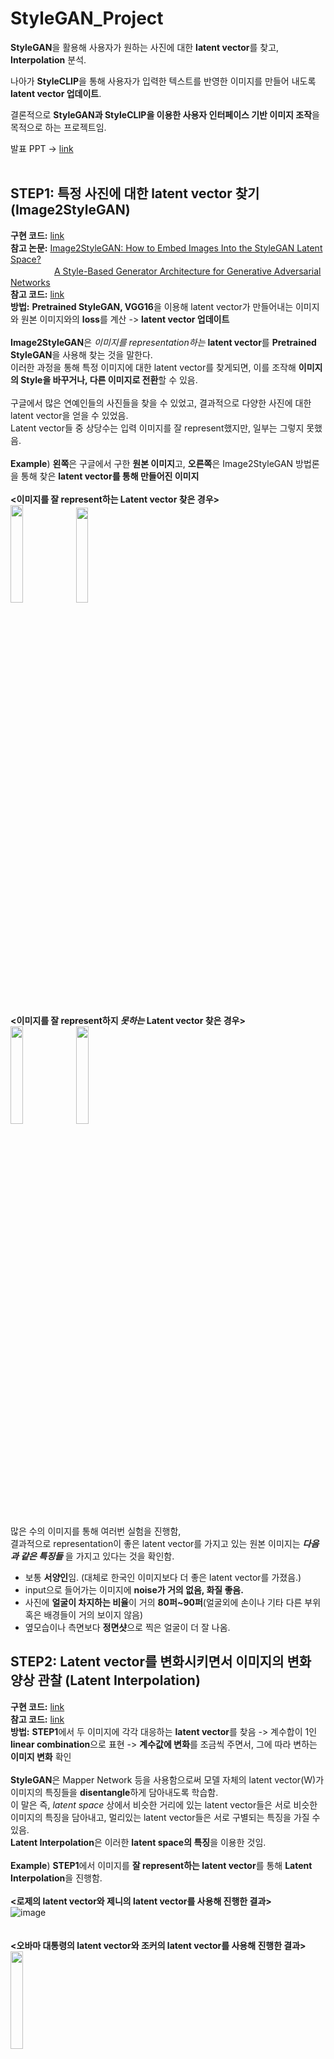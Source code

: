 # StyleGAN_Project
**StyleGAN**을 활용해 사용자가 원하는 사진에 대한 **latent vector**를 찾고, **Interpolation** 분석. 

나아가 **StyleCLIP**을 통해 사용자가 입력한 텍스트를 반영한 이미지를 만들어 내도록 **latent vector 업데이트**.

결론적으로 **StyleGAN과 StyleCLIP을 이용한 사용자 인터페이스 기반 이미지 조작**을 목적으로 하는 프로젝트임.

발표 PPT -> [link](https://github.com/ChoiDae1/StyleGAN_Project/blob/master/StyleGAN%EA%B3%BC%20StyleCLIP%EC%9D%84%20%EC%9D%B4%EC%9A%A9%ED%95%9C%20%EC%82%AC%EC%9A%A9%EC%9E%90%20%EC%9D%B8%ED%84%B0%ED%8E%98%EC%9D%B4%EC%8A%A4%20%EA%B8%B0%EB%B0%98%20%EC%9D%B4%EB%AF%B8%EC%A7%80%20%EC%A1%B0%EC%9E%91%20%ED%94%84%EB%A1%9C%EC%A0%9D%ED%8A%B8%20-%20CV%EB%B6%84%EB%B0%98.pdf)
</br></br>
## STEP1: 특정 사진에 대한 latent vector 찾기 (Image2StyleGAN)
**구현 코드:** [link](https://github.com/ChoiDae1/StyleGAN_Project/blob/master/Image2StyleGAN.ipynb)</br>
**참고 논문:** [Image2StyleGAN: How to Embed Images Into the StyleGAN Latent Space?](https://arxiv.org/abs/1904.03189)</br>
 　　　　　[A Style-Based Generator Architecture for Generative Adversarial Networks](https://arxiv.org/abs/1812.04948)</br>
**참고 코드:** [link](https://github.com/ndb796/PyTorch-StyleGAN-Face-Editting)</br>
**방법:** **Pretrained StyleGAN, VGG16**을 이용해 latent vector가 만들어내는 이미지와 원본 이미지와의 **loss**를 계산 -> **latent vector 업데이트**</br></br>
**Image2StyleGAN**은 _이미지를 representation하는_ **latent vector**를 **Pretrained StyleGAN**을 사용해 찾는 것을 말한다.</br>
이러한 과정을 통해 특정 이미지에 대한 latent vector를 찾게되면, 이를 조작해 **이미지의 Style을 바꾸거나, 다른 이미지로 전환**할 수 있음.</br></br>
구글에서 많은 연예인들의 사진들을 찾을 수 있었고, 결과적으로 다양한 사진에 대한 latent vector을 얻을 수 있었음.</br>
Latent vector들 중 상당수는 입력 이미지를 잘 represent했지만, 일부는 그렇지 못했음.</br></br>
**Example**) **왼쪽**은 구글에서 구한 **원본 이미지**고, **오른쪽**은 Image2StyleGAN 방법론을 통해 찾은 **latent vector를 통해 만들어진 이미지**</br></br>
**<이미지를 잘 represent하는 Latent vector 찾은 경우>**</br>
<img width="20%" src="https://user-images.githubusercontent.com/95220313/155799611-4963c377-dc15-483f-a2ec-3ea4db2d4626.jpg"/>
<img width="19.7%" src="https://user-images.githubusercontent.com/95220313/155800508-06980c44-ca2e-4dcc-bbea-3a853b70965c.png"/></br></br></br>
**<이미지를 잘 represent하지  _못하는_ Latent vector 찾은 경우>**</br>
<img width="20%" src="https://user-images.githubusercontent.com/95220313/155802018-8956de1f-170f-43f1-af9f-dd8b57aa076a.jpg"/>
<img width="20%" src="https://user-images.githubusercontent.com/95220313/155802781-5a0b04f0-c173-4b34-9b4e-576ae37e66fe.png"/></br></br>
많은 수의 이미지를 통해 여러번 실험을 진행함, </br>
결과적으로 representation이 좋은 latent vector를 가지고 있는 원본 이미지는 **_다음과 같은 특징들_** 을 가지고 있다는 것을 확인함. </br>
- 보통 **서양인**임. (대체로 한국인 이미지보다 더 좋은 latent vector를 가졌음.) 
- input으로 들어가는 이미지에 **noise가 거의 없음, 화질 좋음.**
- 사진에 **얼굴이 차지하는 비율**이 거의 **80퍼~90퍼**(얼굴외에 손이나 기타 다른 부위 혹은 배경들이 거의 보이지 않음)
- 옆모습이나 측면보다 **정면샷**으로 찍은 얼굴이 더 잘 나옴.

## STEP2: Latent vector를 변화시키면서 이미지의 변화 양상 관찰 (Latent Interpolation)
**구현 코드:** [link](https://github.com/ChoiDae1/StyleGAN_Project/blob/master/Latent_vector_Analysis.ipynb)</br>
**참고 코드:** [link](https://github.com/zaidbhat1234/Image2StyleGAN/blob/main/Image2Style_Implementation.ipynb)</br>
**방법:** **STEP1**에서 두 이미지에 각각 대응하는 **latent vector**를 찾음 -> 계수합이 1인 **linear combination**으로 표현 -> **계수값에 변화**를 조금씩 주면서, 그에 따라 변하는 **이미지 변화** 확인 </br></br>
**StyleGAN**은 Mapper Network 등을 사용함으로써 모델 자체의 latent vector(W)가 이미지의 특징들을 **disentangle**하게 담아내도록 학습함.</br>
이 말은 즉, _latent space_ 상에서 비슷한 거리에 있는 latent vector들은 서로 비슷한 이미지의 특징을 담아내고, 멀리있는 latent vector들은 서로 구별되는 특징을 가질 수 있음.</br>
**Latent Interpolation**은 이러한 **latent space의 특징**을 이용한 것임.</br></br>
**Example**) **STEP1**에서 이미지를 **잘 represent하는 latent vector**를 통해 **Latent Interpolation**을 진행함.</br></br>
**<로제의 latent vector와 제니의 latent vector를 사용해 진행한 결과>**</br>
![image](https://user-images.githubusercontent.com/95220313/155807104-61dc46f0-bee7-4a8f-8843-a74e98037686.png)</br></br></br>
**<오바마 대통령의 latent vector와 조커의 latent vector를 사용해 진행한 결과>**</br>
<img width="20%" src="https://user-images.githubusercontent.com/95220313/155807476-87ed3c31-7bde-4295-ab2b-a6886bb260a2.gif"/>

## STEP3: 텍스트를 반영한 이미지를 만들어 내도록 latent vector 업데이트 (StyleCLIP)
**구현 코드:** [link](https://github.com/ChoiDae1/StyleGAN_Project/blob/master/StyleCLIP.ipynb)</br>
**참고 논문:** [StyleCLIP: Text-Driven Manipulation of StyleGAN Imagery](https://arxiv.org/abs/2103.17249)</br>
**참고 코드:** [link](https://github.com/ndb796/StyleCLIP-Tutorial/blob/main/StyleCLIP_Latent_Optimization.ipynb)</br> 
**방법:** **STEP1**에서 구한 **latent vector가 만들어내는 이미지**와 사용자가 넣어주는 **text**를 **CLIP**에 넣어서 **loss**계산 -> **latent vector 업데이트**</br></br>
**StyleCLIP**은 **StyleGAN**과 **CLIP**을 같이 쓴 모델임. CLIP은 **이미지**와 **텍스트**를 동시에 받아서 둘을 각각 인코더를 거친 후 같은 임베딩 스페이스상에서 거리를 측정하는 도구라 할 수 있다.
이러한 CLIP을 이용하면, 최종적으로 **이미지와 텍스트사이**의 일종의 _**유사도**_ 를 계산할 수 있고, 이를 활용한 loss를 **CLIP loss**라 함. StyleCLIP에서는 이를 사용해 최종적으로 사용자가 넣어준 
텍스트를 잘 표현하는 이미지를 만들어 낼 수 있도록 latent vector를 업데이트 함. 물론 기존 이미지의 전체적인 apperance는 유지함. 

StyleCLIP 논문에서는 구체적으로 **3가지의 방법**을 제시하는데, 여기서는 이 중 가장 직관적이면서도 쉬운 "**Latent Optimization**"을 구현했음. </br>
실험결과 대체로 어느정도 text를 잘 반영하는 이미지를 생성가능했지만, 일부 latent vector에서는 이미지 왜곡이 생기면서 잘 작동하지 않는 것을 확인할 수 있었음.</br></br>
**Example**) **STEP1**에서 이미지를 **잘 represent하는 latent vector**를 활용해 실험 진행함.</br>
### Good case</br>
**<latent vector: Jablonski, Text Prompt: Really angry face>**</br>
<img width="35%" src="https://user-images.githubusercontent.com/95220313/155854429-a6f6bcb2-a17a-42f1-8d51-2979fec92e0a.png"/></br></br></br>
**<latent vector: 엠마스톤, Text Prompt: Smile face>**</br>
<img width="35%" src="https://user-images.githubusercontent.com/95220313/155854716-05c42f4b-1943-48f3-a989-9acb66645b63.jpg"/></br></br>

### Bad case</br>
**<latent vector: 로제, Text Prompt: Really angry face>**</br>
<img width="35%" src="https://user-images.githubusercontent.com/95220313/155855229-2f303217-f6f3-4584-a9c2-2dcfadb7042a.jpg"/></br></br></br>
**<latent vector: 제니, Text Prompt: Smile face>**</br>
<img width="35%" src="https://user-images.githubusercontent.com/95220313/155854772-e6a28700-1416-4bce-8c46-eedc5606da66.jpg"/></br></br>
이외에도 **여러가지 latent vector와 Text Prompt 조합**을 통해 실험했고,</br>
원본 이미지를  _아무리 좋은 quality 로 representation_ 하는 **latent vector**를 사용하더라도, **StyleCLIP**에서  _잘 작동하지는 않는_ 사실을 알았음. </br>
이와 더불어 **StyleCLIP Task**에서 역시 **한국인 이미지**보다 **서양인 이미지**에서 _더 잘 작동하는 것_ 을 확인할 수 있었는데, 아마도 StyleGAN을 **pretrain할 때 사용한
데이터의 bias문제**라고 판단됨.</br>향후 한국인 이미지 관련 프로젝트를 한다면 다른 pretrain dataset을 사용할 필요가 있어보임.(ex: 한국인 face dataset)



